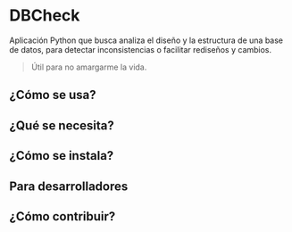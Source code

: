 # DBCheck

Aplicación Python que busca analiza el diseño y la estructura de una base de datos, para detectar inconsistencias o facilitar rediseños y cambios.

> Útil para no amargarme la vida.

## ¿Cómo se usa?


## ¿Qué se necesita?


## ¿Cómo se instala?


## Para desarrolladores


## ¿Cómo contribuir?

